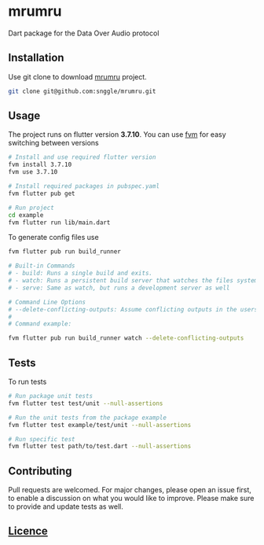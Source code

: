 # mrumru
Dart package for the Data Over Audio protocol

## Installation
Use git clone to download [mrumru](https://github.com/snggle/mrumru) project.
```bash
git clone git@github.com:snggle/mrumru.git
```

## Usage
The project runs on flutter version **3.7.10**. You can use [fvm](https://fvm.app/docs/getting_started/installation)
for easy switching between versions
```bash
# Install and use required flutter version
fvm install 3.7.10
fvm use 3.7.10

# Install required packages in pubspec.yaml
fvm flutter pub get

# Run project
cd example
fvm flutter run lib/main.dart
```

To generate config files use
```bash
fvm flutter pub run build_runner
```
```bash
# Built-in Commands 
# - build: Runs a single build and exits.
# - watch: Runs a persistent build server that watches the files system for edits and does rebuilds as necessary
# - serve: Same as watch, but runs a development server as well

# Command Line Options
# --delete-conflicting-outputs: Assume conflicting outputs in the users package are from previous builds, and skip the user prompt that would usually be provided.
# 
# Command example:

fvm flutter pub run build_runner watch --delete-conflicting-outputs
```

## Tests
To run tests
```bash
# Run package unit tests
fvm flutter test test/unit --null-assertions

# Run the unit tests from the package example
fvm flutter test example/test/unit --null-assertions

# Run specific test
fvm flutter test path/to/test.dart --null-assertions
```

## Contributing
Pull requests are welcomed. For major changes, please open an issue first, to enable a discussion on what you would like to improve. Please make sure to provide and update tests as well.

## [Licence](./LICENSE.md)